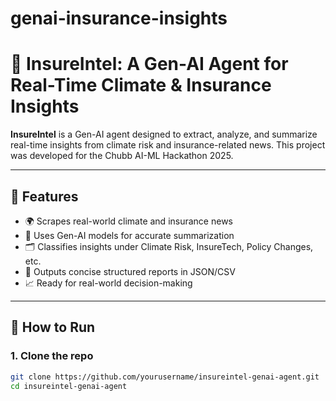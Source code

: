 # genai-insurance-insights

# 🧠 InsureIntel: A Gen-AI Agent for Real-Time Climate & Insurance Insights

**InsureIntel** is a Gen-AI agent designed to extract, analyze, and summarize real-time insights from climate risk and insurance-related news. This project was developed for the Chubb AI-ML Hackathon 2025.

---

## 🚀 Features

- 🌍 Scrapes real-world climate and insurance news
- 🧠 Uses Gen-AI models for accurate summarization
- 🗂️ Classifies insights under Climate Risk, InsureTech, Policy Changes, etc.
- 📄 Outputs concise structured reports in JSON/CSV
- 📈 Ready for real-world decision-making

---

## 🔧 How to Run

### 1. Clone the repo

```bash
git clone https://github.com/yourusername/insureintel-genai-agent.git
cd insureintel-genai-agent
